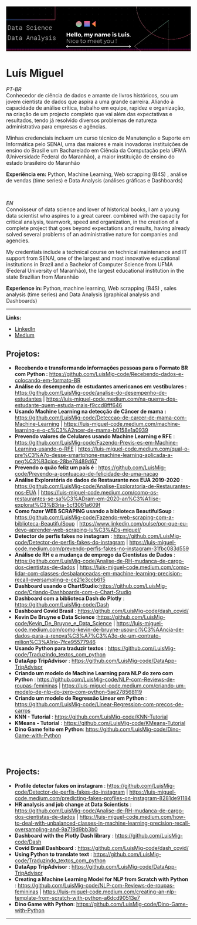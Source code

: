 <!-- [![author](https://img.shields.io/badge/author-carlosfab-red.svg)](https://www.linkedin.com/in/carlosfab) [![](https://img.shields.io/badge/python-3.7+-blue.svg)](https://www.python.org/downloads/release/python-365/) [![GPLv3 license](https://img.shields.io/badge/License-GPLv3-blue.svg)](http://perso.crans.org/besson/LICENSE.html) [![contributions welcome](https://img.shields.io/badge/contributions-welcome-brightgreen.svg?style=flat)](https://github.com/carlosfab/data_science/issues)-->

<p align="center">
  <img src="banner_.png" >
</p>

# Luís Miguel
<sub></sub>

*PT-BR* <br>
Conhecedor de ciência de dados e amante de livros históricos, sou um jovem cientista de dados que aspira a uma grande carreira. Aliando à capacidade de análise crítica, trabalho em equipe, rapidez e organização, na criação de um projecto completo que vai além das expectativas e resultados, tendo já resolvido diversos problemas de natureza administrativa para empresas e agências.

Minhas credenciais incluem um curso técnico de Manutenção e Suporte em Informática pelo SENAI, uma das maiores e mais inovadoras instituições de ensino do Brasil e um Bacharelado em Ciência da Computação pela UFMA (Universidade Federal do Maranhão), a maior instituição de ensino do estado brasileiro do Maranhão

**Experiência em:** Python, Machine Learning, Web scrapping (B4S) , análise de vendas (time series) e Data Analysis (análises gráficas e Dashboards)

<br>

*EN* <br>
Connoisseur of data science and lover of historical books, I am a young data scientist who aspires to a great career. combined with the capacity for critical analysis, teamwork, speed and organization, in the creation of a complete project that goes beyond expectations and results, having already solved several problems of an administrative nature for companies and agencies.

My credentials include a technical course on technical maintenance and IT support from SENAI, one of the largest and most innovative educational institutions in Brazil and a Bachelor of Computer Science from UFMA (Federal University of Maranhão), the largest educational institution in the state Brazilian from Maranhão

**Experience in:** Python, machine learning, Web scrapping (B4S) , sales analysis (time series) and Data Analysis (graphical analysis and Dashboards)

<hr>

**Links:**
* [LinkedIn](https://www.linkedin.com/in/luis-miguel-code/)
* [Medium](https://medium.com/@meireles2013miguel)


## Projetos:

* **Recebendo e transformando informações pessoas para o Formato BR com Python :** https://github.com/LuisMig-code/Recebendo-dados-e-colocando-em-formato-BR
* **Análise do desempenho de estudantes americanos em vestibulares :** https://github.com/LuisMig-code/analise-do-desempenho-de-estudantes | https://luis-miguel-code.medium.com/na-guerra-dos-estudante-quem-estuda-mais-f9ccd8fff646 
* **Usando Machine Learning na detecção de Câncer de mama :** https://github.com/LuisMig-code/Deteccao-de-carcer-de-mama-com-Machine-Learning | https://luis-miguel-code.medium.com/machine-learning-e-o-c%C3%A2ncer-de-mama-b0158e1a0939
* **Prevendo valores de Celulares usando Machine Learning e RFE** : https://github.com/LuisMig-code/Fazendo-Previs-es-em-Machine-Learning-usando-o-RFE | https://luis-miguel-code.medium.com/qual-o-pre%C3%A7o-desse-smartphone-machine-learning-aplicada-a-neg%C3%B3cios-28be78489d67
* **Prevendo o quão feliz um país é** : https://github.com/LuisMig-code/Prevendo-a-pontuacao-de-felicidade-de-uma-nacao
* **Análise Exploratória de dados de Restaurante nos EUA 2019-2020** : https://github.com/LuisMig-code/Analise-Exploratoria-de-Restaurantes-nos-EUA | https://luis-miguel-code.medium.com/como-os-restaurantes-se-sa%C3%ADram-em-2020-an%C3%A1lise-explorat%C3%B3ria-5cf3061a609f
* **Como fazer WEB SCRAPING usando a biblioteca BeautifulSoup** : https://github.com/LuisMig-code/Fazendo-web-scraping-com-a-biblioteca-BeautifulSoup | https://www.linkedin.com/pulse/por-que-eu-devo-aprender-web-scraping-lu%C3%ADs-miguel/
* **Detector de perfis fakes no instagram** : https://github.com/LuisMig-code/Detector-de-perfis-fakes-do-instagram | https://luis-miguel-code.medium.com/prevendo-perfis-fakes-no-instagram-31fbc083d559
* **Análise de RH e a mudança de emprego da Cientistas de Dados** : https://github.com/LuisMig-code/Analise-de-RH-mudanca-de-cargo-dos-cientistas-de-dados | https://luis-miguel-code.medium.com/como-lidar-com-classes-desbalanceadas-em-machine-learning-precision-recall-oversampling-e-ce21e3ccb615
* **Dashboard usando o ChartStudio**:https://github.com/LuisMig-code/Criando-Dashboards-com-o-Chart-Studio
* **Dashboard com a biblioteca Dash do Plotly** : https://github.com/LuisMig-code/Dash
* **Dashboard Covid Brasil** : https://github.com/LuisMig-code/dash_covid/
* **Kevin De Bruyne e Data Science** :https://github.com/LuisMig-code/Kevin_De_Bruyne_e_Data_Science | https://luis-miguel-code.medium.com/como-kevin-de-bruyne-usou-ci%C3%AAncia-de-dados-para-a-renova%C3%A7%C3%A3o-de-um-contrato-milion%C3%A1rio-7fce95577946
* **Usando Python para traduzir textos** : https://github.com/LuisMig-code/Traduzindo_textos_com_python
* **DataApp TripAdvisor** : https://github.com/LuisMig-code/DataApp-TripAdvisor
* **Criando um modelo de Machine Learning para NLP do zero com Python** : https://github.com/LuisMig-code/NLP-com-Reviews-de-roupas-femininas | https://luis-miguel-code.medium.com/criando-um-modelo-de-nlp-do-zero-com-python-5ae278568119
* **Criando um modelo de Regressão Linear em Python** : https://github.com/LuisMig-code/Linear-Regression-com-precos-de-carros
* **KNN - Tutorial** : https://github.com/LuisMig-code/KNN-Tutorial
* **KMeans - Tutorial** : https://github.com/LuisMig-code/KMeans-Tutorial
* **Dino Game feito em Python**: https://github.com/LuisMig-code/Dino-Game-with-Python

<br><br>
## Projects:

*  **Profile detector fakes on instagram** : https://github.com/LuisMig-code/Detector-de-perfis-fakes-do-instagram | https://luis-miguel-code.medium.com/predicting-fakes-profiles-on-instagram-8281de91184
*  **HR analysis and job change at Data Scientists** : https://github.com/LuisMig-code/Analise-de-RH-mudanca-de-cargo-dos-cientistas-de-dados | https://luis-miguel-code.medium.com/how-to-deal-with-unbalanced-classes-in-machine-learning-precision-recall-oversampling-and-9a719d9bb3b0
*  **Dashboard with the Plotly Dash library** : https://github.com/LuisMig-code/Dash
*  **Covid Brasil Dashboard** : https://github.com/LuisMig-code/dash_covid/
*  **Using Python to translate text** : https://github.com/LuisMig-code/Traduzindo_textos_com_python
*  **DataApp TripAdvisor** : https://github.com/LuisMig-code/DataApp-TripAdvisor
*  **Creating a Machine Learning Model for NLP from Scratch with Python** : https://github.com/LuisMig-code/NLP-com-Reviews-de-roupas-femininas | https://luis-miguel-code.medium.com/creating-an-nlp-template-from-scratch-with-python-a6dcd90513e7
*  **Dino Game with Python**: https://github.com/LuisMig-code/Dino-Game-with-Python
---




